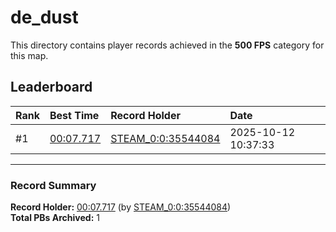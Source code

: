 # de_dust

This directory contains player records achieved in the **500 FPS** category for this map.

## Leaderboard

| Rank | Best Time | Record Holder | Date                |
| :--- | :-------- | :------------ | :------------------ |
| #1   | [00:07.717](./00007717_STEAM_0_0_35544084_20251012-103733.zip) | [STEAM_0:0:35544084](https://speedrun16.com/profile/STEAM_0:0:35544084)   | 2025-10-12 10:37:33 |

---

### Record Summary
**Record Holder:** [00:07.717](./00007717_STEAM_0_0_35544084_20251012-103733.zip) (by [STEAM_0:0:35544084](https://speedrun16.com/profile/STEAM_0:0:35544084))  
**Total PBs Archived:** 1